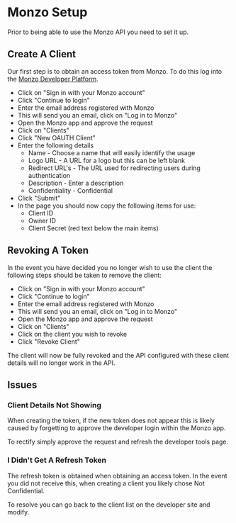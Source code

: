 # Monzo Setup

Prior to being able to use the Monzo API you need to set it up.

## Create A Client

Our first step is to obtain an access token from Monzo. To do this log into the
[Monzo Developer Platform](https://developers.monzo.com/).

* Click on "Sign in with your Monzo account"
* Click "Continue to login"
* Enter the email address registered with Monzo
* This will send you an email, click on "Log in to Monzo"
* Open the Monzo app and approve the request
* Click on "Clients"
* Click "New OAUTH Client"
* Enter the following details
  * Name - Choose a name that will easily identify the usage
  * Logo URL - A URL for a logo but this can be left blank
  * Redirect URL's - The URL used for redirecting users during authentication
  * Description - Enter a description
  * Confidentiality - Confidential
* Click "Submit"
* In the page you should now copy the following items for use:
  * Client ID
  * Owner ID
  * Client Secret (red text below the main items)

## Revoking A Token

In the event you have decided you no longer wish to use the client the following
steps should be taken to remove the client:

* Click on "Sign in with your Monzo account"
* Click "Continue to login"
* Enter the email address registered with Monzo
* This will send you an email, click on "Log in to Monzo"
* Open the Monzo app and approve the request
* Click on "Clients"
* Click on the client you wish to revoke
* Click "Revoke Client"

The client will now be fully revoked and the API configured with these client
details will no longer work in the API.

## Issues

### Client Details Not Showing

When creating the token, if the new token does not appear this is likely
caused by forgetting to approve the developer login within the Monzo app.

To rectify simply approve the request and refresh the developer tools page.

### I Didn't Get A Refresh Token

The refresh token is obtained when obtaining an access token. In the event 
you did not receive this, when creating a client you likely chose Not Confidential.

To resolve you can go back to the client list on the developer site and modify.
